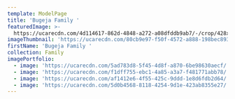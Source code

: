 ```yaml
---
template: ModelPage
title: 'Bugeja Family '
featuredImage: >-
  https://ucarecdn.com/4d114617-862d-4848-a272-a08dfddb9ab7/-/crop/428x296/0,199/-/preview/
imageThumbnail: 'https://ucarecdn.com/80cb9e97-f50f-4572-a888-198bec893c2c/'
firstName: 'Bugeja Family '
collection: Family
imagePortfolio:
  - image: 'https://ucarecdn.com/5ad783d8-5f45-4d8f-a870-6be98630aecf/'
  - image: 'https://ucarecdn.com/f1dff755-ebc1-4a85-a3a7-f481771abb78/'
  - image: 'https://ucarecdn.com/af1412e6-4f55-425c-9ddd-1e8d6fdb2d64/'
  - image: 'https://ucarecdn.com/5d0b4568-8118-4254-9d1e-423ab8355e27/'
---
```


